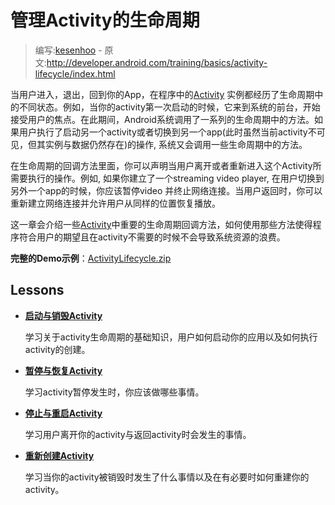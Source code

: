 # 管理Activity的生命周期

> 编写:[kesenhoo](https://github.com/kesenhoo) - 原文:<http://developer.android.com/training/basics/activity-lifecycle/index.html>

当用户进入，退出，回到你的App，在程序中的[Activity](http://developer.android.com/reference/android/app/Activity.html) 实例都经历了生命周期中的不同状态。例如，当你的activity第一次启动的时候，它来到系统的前台，开始接受用户的焦点。在此期间，Android系统调用了一系列的生命周期中的方法。如果用户执行了启动另一个activity或者切换到另一个app(此时虽然当前activity不可见，但其实例与数据仍然存在)的操作, 系统又会调用一些生命周期中的方法。

在生命周期的回调方法里面，你可以声明当用户离开或者重新进入这个Activity所需要执行的操作。例如, 如果你建立了一个streaming video player, 在用户切换到另外一个app的时候，你应该暂停video 并终止网络连接。当用户返回时，你可以重新建立网络连接并允许用户从同样的位置恢复播放。

这一章会介绍一些[Activity](http://developer.android.com/reference/android/app/Activity.html)中重要的生命周期回调方法，如何使用那些方法使得程序符合用户的期望且在activity不需要的时候不会导致系统资源的浪费。

**完整的Demo示例**：[ActivityLifecycle.zip](http://developer.android.com/shareables/training/ActivityLifecycle.zip)

<!-- more -->

## Lessons

* [**启动与销毁Activity**](starting.html)

  学习关于activity生命周期的基础知识，用户如何启动你的应用以及如何执行activity的创建。


* [**暂停与恢复Activity**](pausing.html)

  学习activity暂停发生时，你应该做哪些事情。


* [**停止与重启Activity**](stopping.html)

  学习用户离开你的activity与返回activity时会发生的事情。


* [**重新创建Activity**](recreating.html)

  学习当你的activity被销毁时发生了什么事情以及在有必要时如何重建你的activity。
